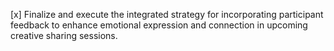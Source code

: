[x] Finalize and execute the integrated strategy for incorporating participant feedback to enhance emotional expression and connection in upcoming creative sharing sessions.